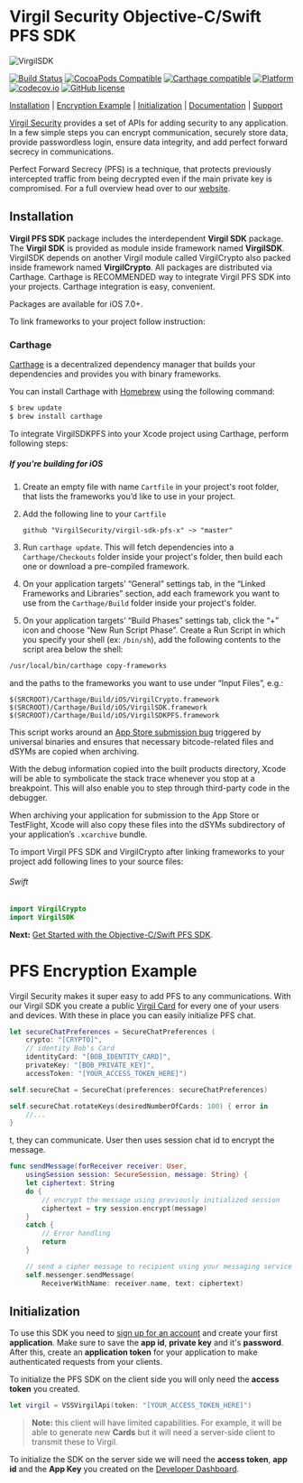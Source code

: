# Virgil Security Objective-C/Swift PFS SDK

![VirgilSDK](https://cloud.githubusercontent.com/assets/6513916/19643783/bfbf78be-99f4-11e6-8d5a-a43394f2b9b2.png)

[![Build Status](https://api.travis-ci.org/VirgilSecurity/virgil-sdk-x.svg?branch=master)](https://travis-ci.org/VirgilSecurity/virgil-sdk-x)
[![CocoaPods Compatible](https://img.shields.io/cocoapods/v/VirgilSDK.svg)](https://img.shields.io/cocoapods/v/VirgilSDK.svg)
[![Carthage compatible](https://img.shields.io/badge/Carthage-compatible-4BC51D.svg?style=flat)](https://github.com/Carthage/Carthage)
[![Platform](https://img.shields.io/cocoapods/p/VirgilSDK.svg?style=flat)](http://cocoadocs.org/docsets/VirgilSDK)
[![codecov.io](https://codecov.io/github/VirgilSecurity/virgil-sdk-x/coverage.svg)](https://codecov.io/github/VirgilSecurity/virgil-sdk-x/)
[![GitHub license](https://img.shields.io/badge/license-BSD%203--Clause-blue.svg)](https://github.com/VirgilSecurity/virgil/blob/master/LICENSE)

[Installation](#installation) | [Encryption Example](#encryption-example) | [Initialization](#initialization) | [Documentation](#documentation) | [Support](#support)

[Virgil Security](https://virgilsecurity.com) provides a set of APIs for adding security to any application. In a few simple steps you can encrypt communication, securely store data, provide passwordless login, ensure data integrity, and add perfect forward secrecy in communications.

Perfect Forward Secrecy (PFS) is a technique, that protects previously intercepted traffic from being decrypted even if the main private key is compromised. For a full overview head over to our [website](https://developer.virgilsecurity.com/docs/references/perfect-forward-secrecy).

## Installation

**Virgil PFS SDK** package includes the interdependent **Virgil SDK** package. The **Virgil SDK** is provided as module inside framework named **VirgilSDK**. VirgilSDK depends on another Virgil module called VirgilCrypto also packed inside framework named **VirgilCrypto**.
All packages are distributed via Carthage. Carthage is RECOMMENDED way to integrate Virgil PFS SDK into your projects. Carthage integration is easy, convenient.








Packages are available for iOS 7.0+.

To link frameworks to your project follow instruction:

### Carthage

[Carthage](https://github.com/Carthage/Carthage) is a decentralized dependency manager that builds your dependencies and provides you with binary frameworks.

You can install Carthage with [Homebrew](http://brew.sh/) using the following command:

```bash
$ brew update
$ brew install carthage
```

To integrate VirgilSDKPFS into your Xcode project using Carthage, perform following steps:

##### If you're building for iOS

1. Create an empty file with name `Cartfile` in your project's root folder, that lists the frameworks you’d like to use in your project.
1. Add the following line to your `Cartfile`

    ```ogdl
    github "VirgilSecurity/virgil-sdk-pfs-x" ~> "master"
    ```

1. Run `carthage update`. This will fetch dependencies into a `Carthage/Checkouts` folder inside your project's folder, then build each one or download a pre-compiled framework.
1. On your application targets’ “General” settings tab, in the “Linked Frameworks and Libraries” section, add each framework you want to use from the `Carthage/Build` folder inside your project's folder.
1. On your application targets’ “Build Phases” settings tab, click the “+” icon and choose “New Run Script Phase”. Create a Run Script in which you specify your shell (ex: `/bin/sh`), add the following contents to the script area below the shell:

  ```sh
  /usr/local/bin/carthage copy-frameworks
  ```

  and the paths to the frameworks you want to use under “Input Files”, e.g.:

  ```
  $(SRCROOT)/Carthage/Build/iOS/VirgilCrypto.framework
  $(SRCROOT)/Carthage/Build/iOS/VirgilSDK.framework
  $(SRCROOT)/Carthage/Build/iOS/VirgilSDKPFS.framework
  ```

This script works around an [App Store submission bug](http://www.openradar.me/radar?id=6409498411401216) triggered by universal binaries and ensures that necessary bitcode-related files and dSYMs are copied when archiving.

With the debug information copied into the built products directory, Xcode will be able to symbolicate the stack trace whenever you stop at a breakpoint. This will also enable you to step through third-party code in the debugger.

When archiving your application for submission to the App Store or TestFlight, Xcode will also copy these files into the dSYMs subdirectory of your application’s `.xcarchive` bundle.


To import Virgil PFS SDK and VirgilCrypto after linking frameworks to your project add following lines to your source files:


###### Swift
``` swift
import VirgilCrypto
import VirgilSDK
```

__Next:__ [Get Started with the Objective-C/Swift PFS SDK](https://developer.virgilsecurity.com/docs/swift/get-started/perfect-forward-secrecy).

# PFS Encryption Example

Virgil Security makes it super easy to add PFS to any communications. With our Virgil SDK you create a public [Virgil Card](https://developer.virgilsecurity.com/docs/swift/get-started/perfect-forward-secrecy#register-users) for every one of your users and devices. With these in place you can easily initialize PFS chat.

```swift
let secureChatPreferences = SecureChatPreferences (
    crypto: "[CRYPTO]",
    // identity Bob's Card
    identityCard: "[BOB_IDENTITY_CARD]",
    privateKey: "[BOB_PRIVATE_KEY]",
    accessToken: "[YOUR_ACCESS_TOKEN_HERE]")

self.secureChat = SecureChat(preferences: secureChatPreferences)

self.secureChat.rotateKeys(desiredNumberOfCards: 100) { error in
    //...
}
```





t, they can communicate. User then uses session chat id to encrypt the message.


```swift
func sendMessage(forReceiver receiver: User,
    usingSession session: SecureSession, message: String) {
    let ciphertext: String
    do {
        // encrypt the message using previously initialized session
        ciphertext = try session.encrypt(message)
    }
    catch {
        // Error handling
        return
    }

    // send a cipher message to recipient using your messaging service
    self.messenger.sendMessage(
        ReceiverWithName: receiver.name, text: ciphertext)

```



## Initialization

To use this SDK you need to [sign up for an account](https://developer.virgilsecurity.com/account/signup) and create your first __application__. Make sure to save the __app id__, __private key__ and it's __password__. After this, create an __application token__ for your application to make authenticated requests from your clients.

To initialize the PFS SDK on the client side you will only need the __access token__ you created.

```swift
let virgil = VSSVirgilApi(token: "[YOUR_ACCESS_TOKEN_HERE]")
```

> __Note:__ this client will have limited capabilities. For example, it will be able to generate new __Cards__ but it will need a server-side client to transmit these to Virgil.

To initialize the SDK on the server side we will need the __access token__, __app id__ and the __App Key__ you created on the [Developer Dashboard](https://developer.virgilsecurity.com/account/dashboard).
